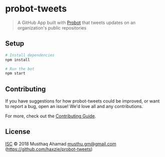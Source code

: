 # probot-tweets

> A GitHub App built with [Probot](https://github.com/probot/probot) that tweets updates on an organization's public repositories

## Setup

```sh
# Install dependencies
npm install

# Run the bot
npm start
```

## Contributing

If you have suggestions for how probot-tweets could be improved, or want to report a bug, open an issue! We'd love all and any contributions.

For more, check out the [Contributing Guide](.github/CONTRIBUTING.md).

## License

[ISC](LICENSE) © 2018 Musthaq Ahamad <musthu.gm@gmail.com> (https://github.com/haxzie/probot-tweets)
